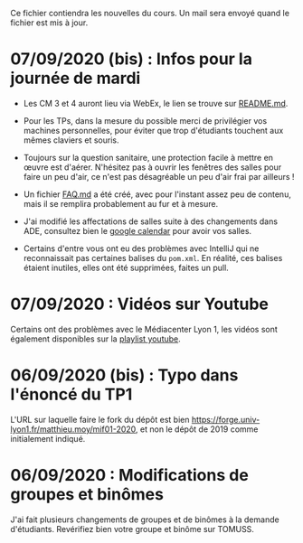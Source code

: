 Ce fichier contiendra les nouvelles du cours. Un mail sera envoyé quand le fichier est mis à jour.

# 07/09/2020 (bis) : Infos pour la journée de mardi

* Les CM 3 et 4 auront lieu via WebEx, le lien se trouve sur [README.md](README.md).

* Pour les TPs, dans la mesure du possible merci de privilégier vos machines personnelles, pour éviter que trop d'étudiants touchent aux mêmes claviers et souris.

* Toujours sur la question sanitaire, une protection facile à mettre en œuvre est d'aérer. N'hésitez pas à ouvrir les fenêtres des salles pour faire un peu d'air, ce n'est pas désagréable un peu d'air frai par ailleurs !

* Un fichier [FAQ.md](FAQ.md) a été créé, avec pour l'instant assez peu de contenu, mais il se remplira probablement au fur et à mesure.

* J'ai modifié les affectations de salles suite à des changements dans ADE, consultez bien le [google calendar](https://calendar.google.com/calendar/embed?src=bujrk2sa90qim7u9okmo405b6s%40group.calendar.google.com&ctz=Europe%2FParis
) pour avoir vos salles.

* Certains d'entre vous ont eu des problèmes avec IntelliJ qui ne reconnaissait pas certaines balises du `pom.xml`. En réalité, ces balises étaient inutiles, elles ont été supprimées, faites un pull.

# 07/09/2020 : Vidéos sur Youtube

Certains ont des problèmes avec le Médiacenter Lyon 1, les vidéos sont également disponibles sur la [playlist youtube](https://www.youtube.com/playlist?list=PL6-YbcqXawf5ED3NHDZYejWJaAschnrO0).

# 06/09/2020 (bis) : Typo dans l'énoncé du TP1

L'URL sur laquelle faire le fork du dépôt est bien https://forge.univ-lyon1.fr/matthieu.moy/mif01-2020, et non le dépôt de 2019 comme initialement indiqué.

# 06/09/2020 : Modifications de groupes et binômes

J'ai fait plusieurs changements de groupes et de binômes à la demande d'étudiants. Revérifiez bien votre groupe et binôme sur TOMUSS.
